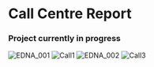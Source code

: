 # Call Centre Report
### Project currently in progress

![EDNA_001](https://user-images.githubusercontent.com/99413257/168645199-21e1197c-35d6-4d4d-bd70-45397b42ebfc.jpg)
![Call1](https://user-images.githubusercontent.com/99413257/164460370-a8adfb0b-05b7-4d8c-92a0-720916a62b11.jpg)
![EDNA_002](https://user-images.githubusercontent.com/99413257/168645256-a65bab01-b0b3-4647-85ff-1aea6786997f.jpg)
![Call3](https://user-images.githubusercontent.com/99413257/164460450-a1f4f046-149c-422f-b7b9-f6b64fff0dbd.jpg)



